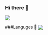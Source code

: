 ### Hi there 👋

<a href="https://github.com/nscando/github-readme-stats">
  <img align="center" src="https://github-readme-stats.vercel.app/api?username=nscando&hide=stars,contribs&show_icons=true&theme=radical" />
</a>

###Languges 💖
<a href="https://github.com/nscando/github-readme-stats">
  <img align="center" src="https://github-readme-stats.vercel.app/api/top-langs/?username=nscando&layout=compact" />
</a>
